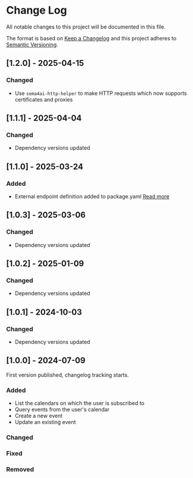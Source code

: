 # Change Log

All notable changes to this project will be documented in this file.

The format is based on [Keep a Changelog](https://keepachangelog.com/)
and this project adheres to [Semantic Versioning](https://semver.org/).

## [1.2.0] - 2025-04-15

### Changed

- Use `sema4ai-http-helper` to make HTTP requests which now supports certificates and proxies

## [1.1.1] - 2025-04-04

### Changed

- Dependency versions updated

## [1.1.0] - 2025-03-24

### Added

- External endpoint definition added to package.yaml [Read more](https://sema4.ai/docs/team-edition/marketplace/snowflake-admin#managing-external-access)

## [1.0.3] - 2025-03-06

### Changed

- Dependency versions updated

## [1.0.2] - 2025-01-09

### Changed

- Dependency versions updated

## [1.0.1] - 2024-10-03

### Changed

- Dependency versions updated

## [1.0.0] - 2024-07-09

First version published, changelog tracking starts.

### Added

- List the calendars on which the user is subscribed to
- Query events from the user's calendar
- Create a new event
- Update an existing event

### Changed

### Fixed

### Removed
